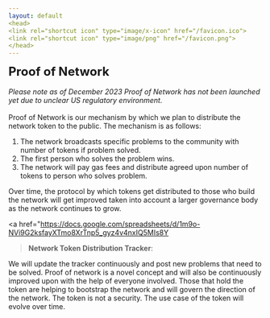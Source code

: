 ```yaml
---
layout: default
<head>
<link rel="shortcut icon" type="image/x-icon" href="/favicon.ico">
<link rel="shortcut icon" type="image/png" href="/favicon.png">
</head>
---
```

<b><font size="5">Proof of Network</font></b>
<br>
<br>
_Please note as of December 2023 Proof of Network has not been launched yet due to unclear US regulatory environment._
<br>
<br>
Proof of Network is our mechanism by which we plan to distribute the network token to the public. The mechanism is as follows:

1. The network broadcasts specific problems to the community with number of tokens if problem solved.
2. The first person who solves the problem wins.
3. The network will pay gas fees and distribute agreed upon number of tokens to person who solves problem.

Over time, the protocol by which tokens get distributed to those who build the network will get improved taken into account a larger governance body as the network continues to grow. 

<a href="https://docs.google.com/spreadsheets/d/1m9o-NVi9G2ksfayXTmo8XrTnp5_gyz4v4nxIQ5MIs8Y
>**Network Token Distribution Tracker**</a>:

We will update the tracker continuously and post new problems that need to be solved. Proof of network is a novel concept and will also be continuously improved upon with the help of everyone involved. Those that hold the token are helping to bootstrap the network and will govern the direction of the network. The token is  not a security. The use case of the token will evolve over time.  
